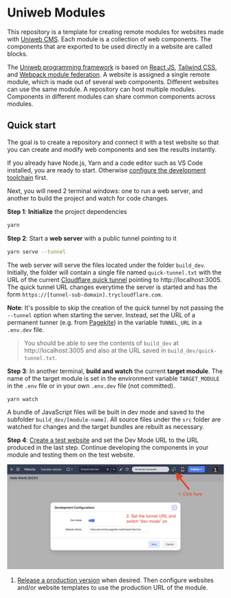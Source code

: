 # Uniweb Modules

This repository is a template for creating remote modules for websites made with [Uniweb CMS](https://uniwebcms.com). Each module is a collection of web components. The components that are exported to be used directly in a website are called blocks.

The [Uniweb programming framework](https://help.uniweb.app/) is based on [React JS](https://react.dev/), [Tailwind CSS](https://tailwindcss.com/), and [Webpack module federation](https://webpack.js.org/concepts/module-federation/). A website is assigned a single remote module, which is made out of several web components. Different websites can use the same module. A repository can host multiple modules. Components in different modules can share common components across modules.

## Quick start

The goal is to create a repository and connect it with a test website so that you can create and modify web components and see the results instantly.

If you already have Node.js, Yarn and a code editor such as VS Code installed, you are ready to start. Otherwise [configure the development toolchain](https://github.com/uniwebcms/uniweb-module-builder/blob/main/docs/dev_toolchain.md) first.

Next, you will need 2 terminal windows: one to run a web server, and another to build the project and watch for code changes.

**Step 1**: **Initialize** the project dependencies

``` bash
yarn
```

**Step 2**: Start a **web server** with a public tunnel pointing to it

``` bash
yarn serve --tunnel
```

The web server will serve the files located under the folder `build_dev`. Initially, the folder will contain a single file named `quick-tunnel.txt` with the URL of the current [Cloudflare quick tunnel](https://developers.cloudflare.com/cloudflare-one/connections/connect-apps/do-more-with-tunnels/trycloudflare/) pointing to http://localhost:3005. The quick tunnel URL changes everytime the server is started and has the form `https://[tunnel-sub-domain].trycloudflare.com`. 

**Note**: It's possible to skip the creation of the quick tunnel by not passing the `--tunnel` option when starting the server. Instead, set the URL of a permanent tunner (e.g. from [Pagekite](https://github.com/uniwebcms/uniweb-module-builder/blob/main/docs/pagekite.md)) in the variable `TUNNEL_URL` in a `.env.dev` file.

> You should be able to see the contents of `build_dev` at http://localhost:3005 and also at the URL saved in `build_dev/quick-tunnel.txt`.

**Step 3**: In another terminal, **build and watch** the current **target module**. The name of the target module is set in the environment variable `TARGET_MODULE` in the `.env` file or in your own `.env.dev` file (not committed).

``` bash
yarn watch
```

A bundle of JavaScript files will be built in dev mode and saved to the subfolder `build_dev/[module-name]`. All source files under the `src` folder are watched for changes and the target bundles are rebuilt as necessary.

**Step 4**: [Create a test website](https://github.com/uniwebcms/uniweb-module-builder/blob/main/docs/dev_with_tunnel.md#connecting-the-module-to-a-website) and set the Dev Mode URL to the URL produced in the last step. Continue developing the components in your module and testing them on the test website.

![img.jpg](https://github.com/uniwebcms/uniweb-module-builder/raw/main/docs/assets/dev_mode.jpg)

1. [Release a production version](https://github.com/uniwebcms/uniweb-module-builder/blob/main/docs/prod_distribution.md) when desired. Then configure websites and/or website templates to use the production URL of the module.
